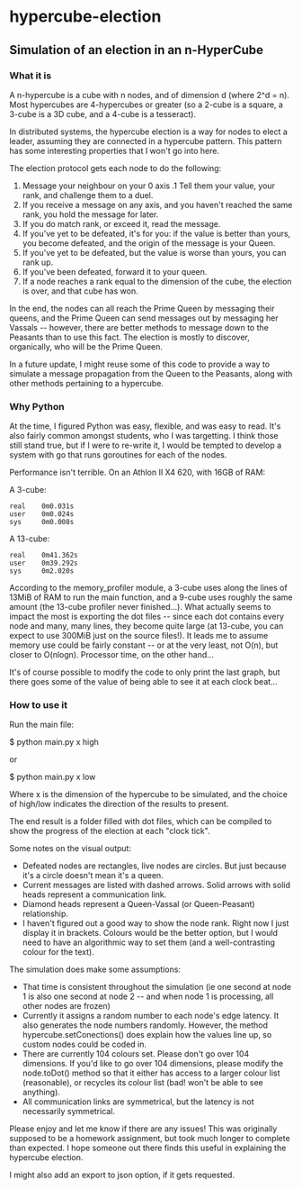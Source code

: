 # hypercube-election
## Simulation of an election in an n-HyperCube

### What it is

A n-hypercube is a cube with n nodes, and of dimension d (where 2^d = n). Most hypercubes are 4-hypercubes or greater (so a 2-cube is a square, a 3-cube is a 3D cube, and a 4-cube is a tesseract).

In distributed systems, the hypercube election is a way for nodes to elect a leader, assuming they are connected in a hypercube pattern. This pattern has some interesting properties that I won't go into here.

The election protocol gets each node to do the following:

1. Message your neighbour on your 0 axis
  .1 Tell them your value, your rank, and challenge them to a duel.
2. If you receive a message on any axis, and you haven't reached the same rank, you hold the message for later.
  1. If you do match rank, or exceed it, read the message.
  2. If you've yet to be defeated, it's for you: if the value is better than yours, you become defeated, and the origin of the message is your Queen.
  3. If you've yet to be defeated, but the value is worse than yours, you can rank up.
  4. If you've been defeated, forward it to your queen.
3. If a node reaches a rank equal to the dimension of the cube, the election is over, and that cube has won.

In the end, the nodes can all reach the Prime Queen by messaging their queens, and the Prime Queen can send messages out by messaging her Vassals -- however, there are better methods to message down to the Peasants than to use this fact. The election is mostly to discover, organically, who will be the Prime Queen.

In a future update, I might reuse some of this code to provide a way to simulate a message propagation from the Queen to the Peasants, along with other methods pertaining to a hypercube.

### Why Python

At the time, I figured Python was easy, flexible, and was easy to read. It's also fairly common amongst students, who I was targetting. I think those still stand true, but if I were to re-write it, I would be tempted to develop a system with go that runs goroutines for each of the nodes.

Performance isn't terrible. On an Athlon II X4 620, with 16GB of RAM:

A 3-cube:
```
real    0m0.031s
user    0m0.024s
sys     0m0.008s
```

A 13-cube:
```
real    0m41.362s
user    0m39.292s
sys     0m2.020s
```

According to the memory_profiler module, a 3-cube uses along the lines of 13MiB of RAM to run the main function, and a 9-cube uses roughly the same amount (the 13-cube profiler never finished...). What actually seems to impact the most is exporting the dot files -- since each dot contains every node and many, many lines, they become quite large (at 13-cube, you can expect to use 300MiB just on the source files!). It leads me to assume memory use could be fairly constant -- or at the very least, not O(n), but closer to O(nlogn). Processor time, on the other hand...

It's of course possible to modify the code to only print the last graph, but there goes some of the value of being able to see it at each clock beat...

### How to use it

Run the main file:

$ python main.py x high

or

$ python main.py x low

Where x is the dimension of the hypercube to be simulated, and the choice of high/low indicates the direction of the results to present.

The end result is a folder filled with dot files, which can be compiled to show the progress of the election at each "clock tick".

Some notes on the visual output:

* Defeated nodes are rectangles, live nodes are circles. But just because it's a circle doesn't mean it's a queen.
* Current messages are listed with dashed arrows. Solid arrows with solid heads represent a communication link.
* Diamond heads represent a Queen-Vassal (or Queen-Peasant) relationship.
* I haven't figured out a good way to show the node rank. Right now I just display it in brackets. Colours would be the better option, but I would need to have an algorithmic way to set them (and a well-contrasting colour for the text).

The simulation does make some assumptions:
* That time is consistent throughout the simulation (ie one second at node 1 is also one second at node 2 -- and when node 1 is processing, all other nodes are frozen)
* Currently it assigns a random number to each node's edge latency. It also generates the node numbers randomly. However, the method hypercube.setConections() does explain how the values line up, so custom nodes could be coded in.
* There are currently 104 colours set. Please don't go over 104 dimensions. If you'd like to go over 104 dimensions, please modify the node.toDot() method so that it either has access to a larger colour list (reasonable), or recycles its colour list (bad! won't be able to see anything).
* All communication links are symmetrical, but the latency is not necessarily symmetrical.

Please enjoy and let me know if there are any issues! This was originally supposed to be a homework assignment, but took much longer to complete than expected. I hope someone out there finds this useful in explaining the hypercube election.

I might also add an export to json option, if it gets requested.
